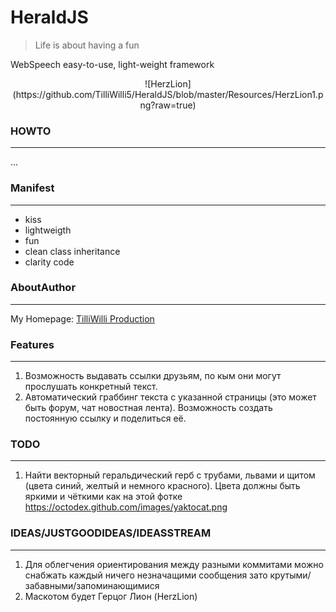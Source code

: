# **HeraldJS**

> Life is about having a fun

WebSpeech easy-to-use, light-weight framework

<center>![HerzLion](https://github.com/TilliWilli5/HeraldJS/blob/master/Resources/HerzLion1.png?raw=true)</center>

### **HOWTO**
---

...

### **Manifest**
---

* kiss
* lightweigth
* fun
* clean class inheritance
* clarity code 

### **AboutAuthor**
---

My Homepage: [TilliWilli Production](https://tilliwilli5.github.io/)

### **Features**
---

1. Возможность выдавать ссылки друзьям, по кым они могут прослушать конкретный текст.
2. Автоматический граббинг текста с указанной страницы (это может быть форум, чат новостная лента). Возможность создать постоянную ссылку и поделиться её.

### **TODO**
---

1. Найти векторный геральдический герб с трубами, львами и щитом (цвета синий, желтый и немного красного). Цвета должны быть яркими и чёткими как на этой фотке https://octodex.github.com/images/yaktocat.png

### **IDEAS/JUSTGOODIDEAS/IDEASSTREAM**
---

1. Для облегчения ориентирования между разными коммитами можно снабжать каждый ничего незначащими сообщения зато крутыми/забавными/запоминающимися
2. Маскотом будет Герцог Лион (HerzLion)